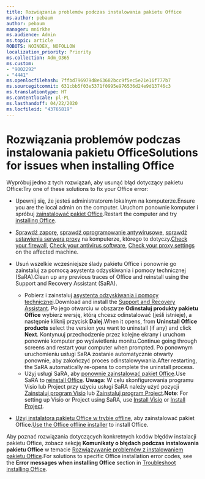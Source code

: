 ```yaml
---
title: Rozwiązania problemów podczas instalowania pakietu Office
ms.author: pebaum
author: pebaum
manager: mnirkhe
ms.audience: Admin
ms.topic: article
ROBOTS: NOINDEX, NOFOLLOW
localization_priority: Priority
ms.collection: Adm_O365
ms.custom:
- "9002292"
- "4441"
ms.openlocfilehash: 7ffbd796979d8e63682bcc9f5ec5e21e16f777b7
ms.sourcegitcommit: 631cbb5f03e5371f0995e976536d24e9d13746c3
ms.translationtype: HT
ms.contentlocale: pl-PL
ms.lasthandoff: 04/22/2020
ms.locfileid: "43765819"
---
```

# <a name="solutions-for-issues-when-installing-office"></a><span data-ttu-id="4c25e-102">Rozwiązania problemów podczas instalowania pakietu Office</span><span class="sxs-lookup"><span data-stu-id="4c25e-102">Solutions for issues when installing Office</span></span>

<span data-ttu-id="4c25e-103">Wypróbuj jedno z tych rozwiązań, aby usunąć błąd dotyczący pakietu Office:</span><span class="sxs-lookup"><span data-stu-id="4c25e-103">Try one of these solutions to fix your Office error:</span></span>

- <span data-ttu-id="4c25e-104">Upewnij się, że jesteś administratorem lokalnym na komputerze.</span><span class="sxs-lookup"><span data-stu-id="4c25e-104">Ensure you are the local admin on the computer.</span></span> <span data-ttu-id="4c25e-105">Uruchom ponownie komputer i spróbuj [zainstalować pakiet Office](https://portal.office.com/OLS/MySoftware.aspx).</span><span class="sxs-lookup"><span data-stu-id="4c25e-105">Restart the computer and try [installing Office](https://portal.office.com/OLS/MySoftware.aspx).</span></span>

- <span data-ttu-id="4c25e-106">[Sprawdź zaporę](https://support.office.com/article/unlicensed-product-and-activation-errors-in-office-0d23d3c0-c19c-4b2f-9845-5344fedc4380#bkmk_checkfirewall), [sprawdź oprogramowanie antywirusowe](https://support.office.com/article/unlicensed-product-and-activation-errors-in-office-0d23d3c0-c19c-4b2f-9845-5344fedc4380#bkmk_checkav), [sprawdź ustawienia serwera proxy](https://support.office.com/article/unlicensed-product-and-activation-errors-in-office-0d23d3c0-c19c-4b2f-9845-5344fedc4380#bkmk_checkproxy) na komputerze, którego to dotyczy.</span><span class="sxs-lookup"><span data-stu-id="4c25e-106">[Check your firewall](https://support.office.com/article/unlicensed-product-and-activation-errors-in-office-0d23d3c0-c19c-4b2f-9845-5344fedc4380#bkmk_checkfirewall), [Check your antivirus software](https://support.office.com/article/unlicensed-product-and-activation-errors-in-office-0d23d3c0-c19c-4b2f-9845-5344fedc4380#bkmk_checkav), [Check your proxy settings](https://support.office.com/article/unlicensed-product-and-activation-errors-in-office-0d23d3c0-c19c-4b2f-9845-5344fedc4380#bkmk_checkproxy) on the affected machine.</span></span>

- <span data-ttu-id="4c25e-107">Usuń wszelkie wcześniejsze ślady pakietu Office i ponownie go zainstaluj za pomocą asystenta odzyskiwania i pomocy technicznej (SaRA).</span><span class="sxs-lookup"><span data-stu-id="4c25e-107">Clean up any previous traces of Office and reinstall using the Support and Recovery Assistant (SaRA).</span></span> 

    - <span data-ttu-id="4c25e-108">Pobierz i zainstaluj [asystenta odzyskiwania i pomocy technicznej](https://aka.ms/SARA-OfficeUninstall-Alchemy).</span><span class="sxs-lookup"><span data-stu-id="4c25e-108">Download and install the [Support and Recovery Assistant](https://aka.ms/SARA-OfficeUninstall-Alchemy).</span></span> <span data-ttu-id="4c25e-109">Po jego otwarciu w obszarze **Odinstaluj produkty pakietu Office** wybierz wersję, którą chcesz odinstalować (jeśli istnieje), a następnie kliknij przycisk **Dalej**.</span><span class="sxs-lookup"><span data-stu-id="4c25e-109">When it opens, from **Uninstall Office products** select the version you want to uninstall (if any) and click **Next**.</span></span> <span data-ttu-id="4c25e-110">Kontynuuj przechodzenie przez kolejne ekrany i uruchom ponownie komputer po wyświetleniu monitu.</span><span class="sxs-lookup"><span data-stu-id="4c25e-110">Continue going through screens and restart your computer when prompted.</span></span> <span data-ttu-id="4c25e-111">Po ponownym uruchomieniu usługi SaRA zostanie automatycznie otwarty ponownie, aby zakończyć proces odinstalowywania.</span><span class="sxs-lookup"><span data-stu-id="4c25e-111">After restarting, the SaRA automatically re-opens to complete the uninstall process.</span></span>
    - <span data-ttu-id="4c25e-112">Użyj usługi SaRA, aby [ponownie zainstalować pakiet Office](https://aka.ms/sara-officeinstall).</span><span class="sxs-lookup"><span data-stu-id="4c25e-112">Use SaRA to [reinstall Office](https://aka.ms/sara-officeinstall).</span></span> <span data-ttu-id="4c25e-113">**Uwaga**: W celu skonfigurowania programu Visio lub Project przy użyciu usługi SaRA należy użyć pozycji [Zainstaluj program Visio](https://aka.ms/SaRA-VisioSetupScenario) lub [Zainstaluj program Project](https://aka.ms/SaRA-ProjectSetupScenario).</span><span class="sxs-lookup"><span data-stu-id="4c25e-113">**Note**: For setting up Visio or Project using SaRA, use [Install Visio](https://aka.ms/SaRA-VisioSetupScenario) or [Install Project](https://aka.ms/SaRA-ProjectSetupScenario).</span></span>  

- <span data-ttu-id="4c25e-114">[Użyj instalatora pakietu Office w trybie offline](https://support.office.com/article/f0a85fe7-118f-41cb-a791-d59cef96ad1c?wt.mc_id=Alchemy_ClientDIA), aby zainstalować pakiet Office.</span><span class="sxs-lookup"><span data-stu-id="4c25e-114">[Use the Office offline installer](https://support.office.com/article/f0a85fe7-118f-41cb-a791-d59cef96ad1c?wt.mc_id=Alchemy_ClientDIA) to install Office.</span></span>

<span data-ttu-id="4c25e-115">Aby poznać rozwiązania dotyczących konkretnych kodów błędów instalacji pakietu Office, zobacz sekcję **Komunikaty o błędach podczas instalowania pakietu Office** w temacie [Rozwiązywanie problemów z instalowaniem pakietu Office](https://support.office.com/article/35ff2def-e0b2-4dac-9784-4cf212c1f6c2#BKMK_ErrorMessages).</span><span class="sxs-lookup"><span data-stu-id="4c25e-115">For solutions to specific Office installation error codes, see the **Error messages when installing Office** section in [Troubleshoot installing Office](https://support.office.com/article/35ff2def-e0b2-4dac-9784-4cf212c1f6c2#BKMK_ErrorMessages).</span></span>

